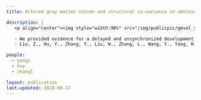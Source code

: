 ```yaml
---
title: Altered gray matter volume and structural co-variance in adolescents with social anxiety disorder

description: |
   <p align="center"><img style="width:90%" src="/img/publicpic/gmvol_struc_covar.png"></p>

   - We provided evidence for a delayed and unsynchronized development of the fronto-limbic system of adolescents with social anxiety disorder. We found significant co-variance in grey matter volume of orbitofrontal gyrus, insula, and amygdala in typically developing adolescents, but this co-variance relationship was disrupted in adolescents with social anxiety disorder.
   - Liu, Z., Hu, Y., Zhang, Y., Liu, W., Zhang, L., Wang, Y., Yang, H., Wu, J., Cheng, W., Yang, Z., 2020. Altered gray matter volume and structural co-variance in adolescents with social anxiety disorder: Evidence for a delayed and unsynchronized development of the fronto-limbic system. Psychol. Med. [full text](https://doi.org/10.1017/S0033291720000495)

people:
  - yangz
  - huy
  - zhangl

layout: publication
last-updated: 2020-08-17
---
```

